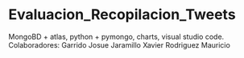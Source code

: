 # Evaluacion_Recopilacion_Tweets
MongoBD + atlas, python + pymongo, charts, visual studio code.
Colaboradores:
Garrido Josue
Jaramillo Xavier
Rodriguez Mauricio
